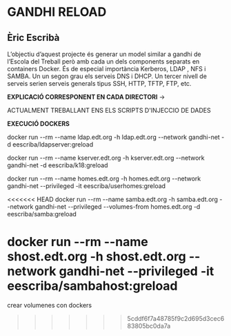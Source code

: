 # GANDHI RELOAD
## Èric Escribà


L’objectiu d’aquest projecte és generar un model similar a gandhi de l’Escola del Treball però amb cada un dels components separats en containers Docker. 
És de especial importància Kerberos, LDAP , NFS i SAMBA. 
Un un segon grau els serveis DNS i DHCP. Un tercer nivell de serveis serien serveis generals tipus SSH, HTTP, TFTP, FTP, etc.

**EXPLICACIÓ CORRESPONENT EN CADA DIRECTORI** ->


ACTUALMENT TREBALLANT ENS ELS SCRIPTS D'INJECCIO DE DADES


**EXECUCIÓ DOCKERS**

docker run --rm --name ldap.edt.org -h ldap.edt.org --network gandhi-net -d eescriba/ldapserver:greload

docker run --rm --name kserver.edt.org -h kserver.edt.org --network gandhi-net -d eescriba/k18:greload


docker run --rm --name homes.edt.org -h homes.edt.org --network gandhi-net --privileged -it eescriba/userhomes:greload

<<<<<<< HEAD
docker run --rm --name samba.edt.org -h samba.edt.org --network gandhi-net --privileged --volumes-from homes.edt.org -d eescriba/samba:greload

docker run --rm --name shost.edt.org -h shost.edt.org --network gandhi-net --privileged -it eescriba/sambahost:greload
=======
crear volumenes con dockers
>>>>>>> 5cddf6f7a48785f9c2d695d3cec683805bc0da7a

